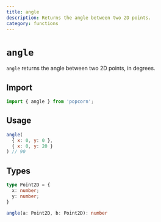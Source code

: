 ```yaml
---
title: angle
description: Returns the angle between two 2D points.
category: functions
---
```


# `angle`

`angle` returns the angle between two 2D points, in degrees.

<TOC />

## Import

```javascript
import { angle } from 'popcorn';
```

## Usage

```javascript
angle(
  { x: 0, y: 0 },
  { x: 0, y: 20 }
) // 90
```

## Types

```typescript
type Point2D = {
  x: number;
  y: number;
}

angle(a: Point2D, b: Point2D): number
```

